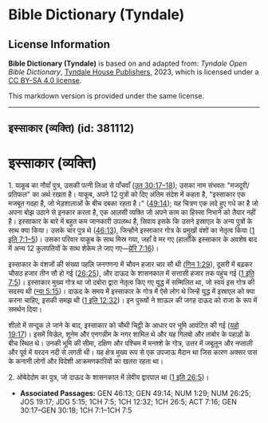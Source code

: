 # Bible Dictionary (Tyndale)

## License Information

**Bible Dictionary (Tyndale)** is based on and adapted from: _Tyndale Open Bible Dictionary_, [Tyndale House Publishers](https://tyndaleopenresources.com/), 2023, which is licensed under a [CC BY-SA 4.0 license](https://creativecommons.org/licenses/by-sa/4.0/legalcode.en).

This markdown version is provided under the same license.



--------------------------------

## इस्साकार (व्यक्ति) (id: 381112)

इस्साकार (व्यक्ति)
==================

1\. याकूब का नौवाँ पुत्र, उसकी पत्नी लिआ से पाँचवाँ ([उत 30:17–18](https://ref.ly/Gen30:17-Gen30:18)); उसका नाम संभवतः "मजदूरी/प्रतिफल" का अर्थ रखता है। याकूब, अपने 12 पुत्रों को दिए अंतिम संदेश में कहता है, "इस्साकार एक मजबूत गदहा है, जो भेड़शालाओं के बीच दबका रहता है।" ([49:14](https://ref.ly/Gen49:14)); यह चित्रण एक लदे हुए गधे का है जो अपना बोझ उठाने से इनकार करता है, एक आलसी व्यक्ति जो अपने काम का हिस्सा निभाने को तैयार नहीं है। इस्साकार के बारे में बहुत कम जानकारी उपलब्ध है, सिवाय इसके कि उसने इस्राएल के अन्य पुत्रों के साथ क्या किया। उसके चार पुत्र थे ([46:13](https://ref.ly/Gen46:13)), जिन्होंने इस्साकार गोत्र के प्रमुखों वंशों का नेतृत्व किया ([1 इति 7:1–5](https://ref.ly/1Chr7:1-1Chr7:5))। उसका परिवार याकूब के साथ मिस्र गया, जहाँ वे मर गए (हालाँकि इस्साकार के अवशेष बाद में अन्य 12 कुलपतियों के साथ शेकेम ले जाए गए—[प्रेरि 7:16](https://ref.ly/Acts7:16))।

इस्साकार के वंशजों की संख्या पहलि जनगणना में चौवन हजार चार सौ थी ([गिन 1:29](https://ref.ly/Num1:29)), दूसरी में बढ़कर चौसठ हजार तीन सौ हो गई ([26:25](https://ref.ly/Num26:25)), और दाऊद के शासनकाल में सत्तासी हजार तक पहुंच गई ([1 इति 7:5](https://ref.ly/1Chr7:5))। इस्साकार मुख्य गोत्र था जो दबोरा द्वारा नेतृत्व किए गए युद्ध में सम्मिलित था, जो स्वयं इस गोत्र की सदस्य थी ([न्या 5:15](https://ref.ly/Judg5:15))। दाऊद के समय में इस्साकार के गोत्र में ऐसे लोग थे जिन्हें युद्ध में इस्राएल को क्या करना चाहिए, इसकी समझ थी ([1 इति 12:32](https://ref.ly/1Chr12:32))। इन पुरूषों ने शाऊल की जगह दाऊद को राजा के रूप में समर्थन दिया।

शीलो में सन्दूक ले जाने के बाद, इस्साकार को चौथी चिट्ठी के आधार पर भूमि आवंटित की गई ([यहो 19:17](https://ref.ly/Josh19:17))। इसमें यिज्रेल, शूनेम और एनगन्नीम के नगर शामिल थे और यह गिलबो और ताबोर के पहाड़ों के बीच स्थित थे। उनकी भूमि की सीमा, दक्षिण और पश्चिम में मनश्शे के गोत्र, उत्तर में जबूलून और नप्ताली और पूर्व में यरदन नदी से लगती थी। यह क्षेत्र मुख्य रूप से एक उपजाऊ मैदान था जिस कारण अक्सर पास के कनानी लोगों और विदेशी आक्रमणकारियों का खतरा रहता था।

2\. ओबेदेदोम का पुत्र, जो दाऊद के शासनकाल में लेवीय द्वारपाल था ([1 इति 26:5](https://ref.ly/1Chr26:5))।

* **Associated Passages:** GEN 46:13; GEN 49:14; NUM 1:29; NUM 26:25; JOS 19:17; JDG 5:15; 1CH 7:5; 1CH 12:32; 1CH 26:5; ACT 7:16; GEN 30:17–GEN 30:18; 1CH 7:1–1CH 7:5

